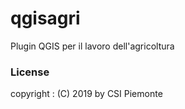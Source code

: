 # qgisagri
Plugin QGIS per il lavoro dell'agricoltura

### License

copyright            : (C) 2019 by CSI Piemonte
